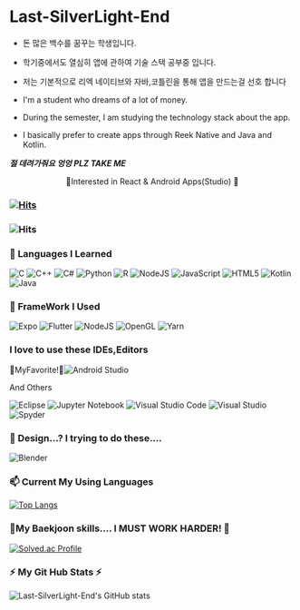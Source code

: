 # Last-SilverLight-End

+ 돈 많은 백수를 꿈꾸는 학생입니다. 
+ 학기중에서도 열심히 앱에 관하여 기술 스택 공부중 입니다.
+ 저는 기본적으로 리엑 네이티브와 자바,코틀린을 통해 앱을 만드는걸 선호 합니다

+ I'm a student who dreams of a lot of money. 
+ During the semester, I am studying the technology stack about the app.
+ I basically prefer to create apps through Reek Native and Java and Kotlin.

***절 데려가줘요 엉엉***
***PLZ TAKE ME***
<div align=center>
  🌱Interested in React & Android Apps(Studio) 🌱
  
  
  </div>
  


### [![Hits](https://hits.seeyoufarm.com/api/count/incr/badge.svg?url=https%3A%2F%2Fgithub.com%2FLast-SilverLight-End&count_bg=%235DCDF8&title_bg=%23FA7A7A&icon=&icon_color=%23E7E7E7&title=visitor&edge_flat=false)](https://hits.seeyoufarm.com)

### ![Hits](https://img.shields.io/github/followers/Last-SilverLight-End?label=Follow)

### 💬 Languages I Learned

<img alt="C" src="https://img.shields.io/badge/c-%2300599C.svg?style=flat-square&logo=c&logoColor=white"/> <img alt="C++" src="https://img.shields.io/badge/c++-%2300599C.svg?style=flat-square&logo=c%2B%2B&logoColor=white"/> <img alt="C#" src="https://img.shields.io/badge/c%23-%23239120.svg?style=flat-square&logo=c-sharp&logoColor=white"/> <img alt="Python" src="https://img.shields.io/badge/python-%2314354C.svg?style=flat-square&logo=python&logoColor=white"/> <img alt="R" src="https://img.shields.io/badge/r-%23276DC3.svg?style=flat-square&logo=r&logoColor=white"/> <img alt="NodeJS" src="https://img.shields.io/badge/node.js-%2343853D.svg?style=flat-square&logo=node-dot-js&logoColor=white"/> <img alt="JavaScript" src="https://img.shields.io/badge/javascript-%23323330.svg?style=flat-square&logo=javascript&logoColor=%23F7DF1E"/> <img alt="HTML5" src="https://img.shields.io/badge/html5-%23E34F26.svg?style=flat-square&logo=html5&logoColor=white"/> ![Kotlin](https://img.shields.io/badge/kotlin-%230095D5.svg?style=for-the-badge&logo=kotlin&logoColor=white) ![Java](https://img.shields.io/badge/java-%23ED8B00.svg?style=for-the-badge&logo=java&logoColor=white)

### 💬 FrameWork I Used

![Expo](https://img.shields.io/badge/expo-1C1E24?style=for-the-badge&logo=expo&logoColor=#D04A37) ![Flutter](https://img.shields.io/badge/Flutter-%2302569B.svg?style=for-the-badge&logo=Flutter&logoColor=white) ![NodeJS](https://img.shields.io/badge/node.js-6DA55F?style=for-the-badge&logo=node.js&logoColor=white) ![OpenGL](https://img.shields.io/badge/OpenGL-%23FFFFFF.svg?style=for-the-badge&logo=opengl) ![Yarn](https://img.shields.io/badge/yarn-%232C8EBB.svg?style=for-the-badge&logo=yarn&logoColor=white)

### I love to use these IDEs,Editors

🌱MyFavorite!🌱![Android Studio](https://img.shields.io/badge/Android%20Studio-3DDC84.svg?style=for-the-badge&logo=android-studio&logoColor=white) 

And Others

![Eclipse](https://img.shields.io/badge/Eclipse-FE7A16.svg?style=for-the-badge&logo=Eclipse&logoColor=white) ![Jupyter Notebook](https://img.shields.io/badge/jupyter-%23FA0F00.svg?style=for-the-badge&logo=jupyter&logoColor=white) ![Visual Studio Code](https://img.shields.io/badge/Visual%20Studio%20Code-0078d7.svg?style=for-the-badge&logo=visual-studio-code&logoColor=white) ![Visual Studio](https://img.shields.io/badge/Visual%20Studio-5C2D91.svg?style=for-the-badge&logo=visual-studio&logoColor=white)
![Spyder](https://img.shields.io/badge/Spyder-838485?style=for-the-badge&logo=spyder%20ide&logoColor=maroon)
### 💬 Design...? I trying to do these....

![Blender](https://img.shields.io/badge/blender-%23F5792A.svg?style=for-the-badge&logo=blender&logoColor=white) 
 
###  📫 Current My Using Languages

[![Top Langs](https://github-readme-stats.vercel.app/api/top-langs/?username=Last-SilverLight-End)](https://github.com/Last-SilverLight-End)

### 🤔My Baekjoon skills.... I MUST WORK HARDER! 🤔

[![Solved.ac Profile](http://mazassumnida.wtf/api/v2/generate_badge?boj=cg456456)](https://solved.ac/cg456456/)

### ⚡ My Git Hub Stats ⚡

![Last-SilverLight-End's GitHub stats](https://github-readme-stats.vercel.app/api?username=Last-SilverLight-End&show_icons=true&theme=dracula)


<!--![Anurag's GitHub stats](https://github-readme-stats.vercel.app/api?username=anuraghazra&show_icons=true&theme=radical)-->
<!--
**Last-SilverLight-End/Last-SilverLight-End** is a ✨ _special_ ✨ repository because its `README.md` (this file) appears on your GitHub profile.

Here are some ideas to get you started:

- 🔭 I’m currently working on ...
- 🌱 I’m currently learning ...
- 👯 I’m looking to collaborate on ...
- 🤔 I’m looking for help with ...
- 💬 Ask me about ...
- 📫 How to reach me: ...
- 😄 Pronouns: ...
- ⚡ Fun fact: ...
-->
